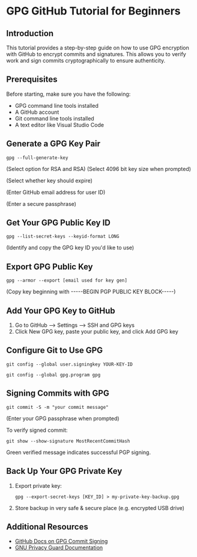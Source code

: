 # GPG GitHub Tutorial for Beginners 

## Introduction

This tutorial provides a step-by-step guide on how to use GPG encryption with GitHub to encrypt commits and signatures. This allows you to verify work and sign commits cryptographically to ensure authenticity.

## Prerequisites  

Before starting, make sure you have the following:

- GPG command line tools installed  
- A GitHub account
- Git command line tools installed
- A text editor like Visual Studio Code  

## Generate a GPG Key Pair

```
gpg --full-generate-key 
```  
(Select option for RSA and RSA)
(Select 4096 bit key size when prompted)  

(Select whether key should expire)  

(Enter GitHub email address for user ID)  

(Enter a secure passphrase)


## Get Your GPG Public Key ID

```
gpg --list-secret-keys --keyid-format LONG
```
(Identify and copy the GPG key ID you'd like to use)  


## Export GPG Public Key 

```
gpg --armor --export [email used for key gen]
```
(Copy key beginning with -----BEGIN PGP PUBLIC KEY BLOCK-----) 


## Add Your GPG Key to GitHub  

1. Go to GitHub --> Settings --> SSH and GPG keys  
2. Click New GPG key, paste your public key, and click Add GPG key  
   
## Configure Git to Use GPG  

```
git config --global user.signingkey YOUR-KEY-ID  

git config --global gpg.program gpg
```  

## Signing Commits with GPG   

```
git commit -S -m "your commit message"
```
(Enter your GPG passphrase when prompted)


To verify signed commit:

```
git show --show-signature MostRecentCommitHash 
```

Green verified message indicates successful PGP signing.

## Back Up Your GPG Private Key  

1. Export private key:  
   ``` 
   gpg --export-secret-keys [KEY_ID] > my-private-key-backup.gpg
   ```
2. Store backup in very safe & secure place (e.g. encrypted USB drive)  

## Additional Resources 

- [GitHub Docs on GPG Commit Signing](https://help.github.com/articles/signing-commits-with-gpg/)
- [GNU Privacy Guard Documentation](https://gnupg.org/documentation/index.html)  
